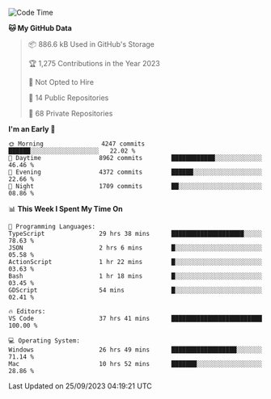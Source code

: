 <!--START_SECTION:waka-->
![Code Time](http://img.shields.io/badge/Code%20Time-4%2C644%20hrs%204%20mins-blue)

**🐱 My GitHub Data** 

> 📦 886.6 kB Used in GitHub's Storage 
 > 
> 🏆 1,275 Contributions in the Year 2023
 > 
> 🚫 Not Opted to Hire
 > 
> 📜 14 Public Repositories 
 > 
> 🔑 68 Private Repositories 
 > 
**I'm an Early 🐤** 

```text
🌞 Morning                4247 commits        ██████░░░░░░░░░░░░░░░░░░░   22.02 % 
🌆 Daytime                8962 commits        ████████████░░░░░░░░░░░░░   46.46 % 
🌃 Evening                4372 commits        ██████░░░░░░░░░░░░░░░░░░░   22.66 % 
🌙 Night                  1709 commits        ██░░░░░░░░░░░░░░░░░░░░░░░   08.86 % 
```


📊 **This Week I Spent My Time On** 

```text
💬 Programming Languages: 
TypeScript               29 hrs 38 mins      ████████████████████░░░░░   78.63 % 
JSON                     2 hrs 6 mins        █░░░░░░░░░░░░░░░░░░░░░░░░   05.58 % 
ActionScript             1 hr 22 mins        █░░░░░░░░░░░░░░░░░░░░░░░░   03.63 % 
Bash                     1 hr 18 mins        █░░░░░░░░░░░░░░░░░░░░░░░░   03.45 % 
GDScript                 54 mins             █░░░░░░░░░░░░░░░░░░░░░░░░   02.41 % 

🔥 Editors: 
VS Code                  37 hrs 41 mins      █████████████████████████   100.00 % 

💻 Operating System: 
Windows                  26 hrs 49 mins      ██████████████████░░░░░░░   71.14 % 
Mac                      10 hrs 52 mins      ███████░░░░░░░░░░░░░░░░░░   28.86 % 
```


 Last Updated on 25/09/2023 04:19:21 UTC
<!--END_SECTION:waka-->

